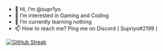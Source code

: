 - 👋 Hi, I’m @supr1yo
- 👀 I’m interested in Gaming and Coding
- 🌱 I’m currently learning nothing
- 📫 How to reach me? Ping me on Discord ( Supriyo#2199 )

 [![GitHub Streak](https://streak-stats.demolab.com/?user=supr1yo&theme=dark&background=0464fc)](https://git.io/streak-stats)
<!---
supr1yo/supr1yo is a ✨ special ✨ repository because its `README.md` (this file) appears on your GitHub profile.
You can click the Preview link to take a look at your changes.
--->
